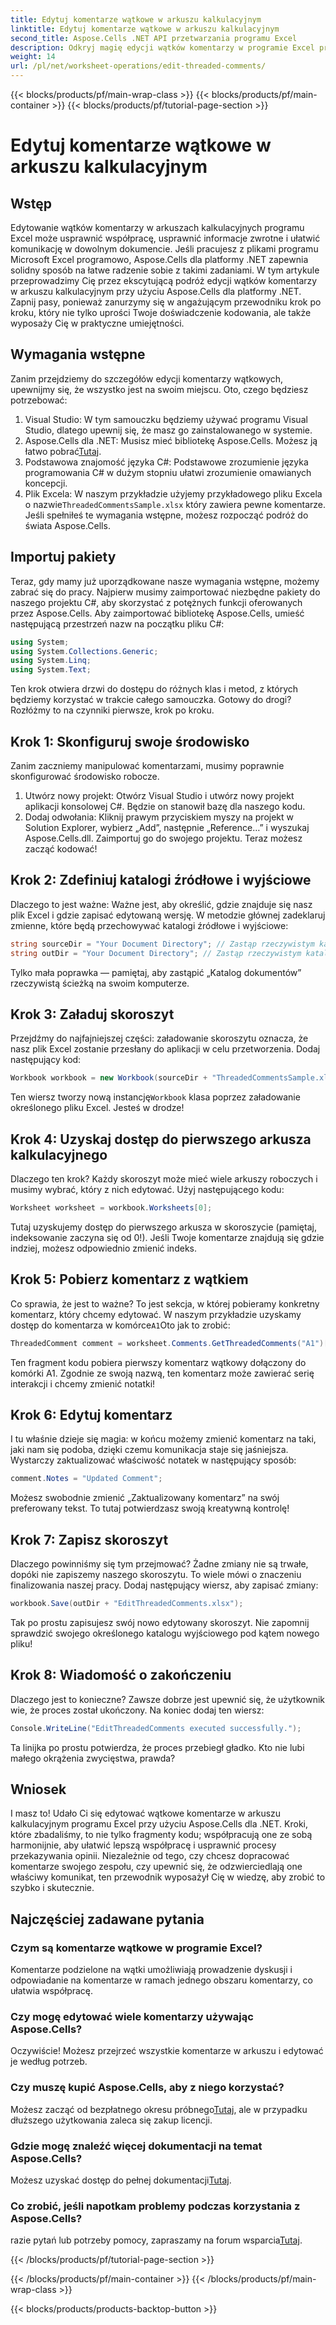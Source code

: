 ```yaml
---
title: Edytuj komentarze wątkowe w arkuszu kalkulacyjnym
linktitle: Edytuj komentarze wątkowe w arkuszu kalkulacyjnym
second_title: Aspose.Cells .NET API przetwarzania programu Excel
description: Odkryj magię edycji wątków komentarzy w programie Excel przy użyciu Aspose.Cells dla .NET! Postępuj zgodnie z naszym przewodnikiem krok po kroku i opanuj swoje dokumenty z łatwością.
weight: 14
url: /pl/net/worksheet-operations/edit-threaded-comments/
---
```


{{< blocks/products/pf/main-wrap-class >}}
{{< blocks/products/pf/main-container >}}
{{< blocks/products/pf/tutorial-page-section >}}

# Edytuj komentarze wątkowe w arkuszu kalkulacyjnym

## Wstęp
Edytowanie wątków komentarzy w arkuszach kalkulacyjnych programu Excel może usprawnić współpracę, usprawnić informacje zwrotne i ułatwić komunikację w dowolnym dokumencie. Jeśli pracujesz z plikami programu Microsoft Excel programowo, Aspose.Cells dla platformy .NET zapewnia solidny sposób na łatwe radzenie sobie z takimi zadaniami. W tym artykule przeprowadzimy Cię przez ekscytującą podróż edycji wątków komentarzy w arkuszu kalkulacyjnym przy użyciu Aspose.Cells dla platformy .NET. Zapnij pasy, ponieważ zanurzymy się w angażującym przewodniku krok po kroku, który nie tylko uprości Twoje doświadczenie kodowania, ale także wyposaży Cię w praktyczne umiejętności.
## Wymagania wstępne
Zanim przejdziemy do szczegółów edycji komentarzy wątkowych, upewnijmy się, że wszystko jest na swoim miejscu. Oto, czego będziesz potrzebować:
1. Visual Studio: W tym samouczku będziemy używać programu Visual Studio, dlatego upewnij się, że masz go zainstalowanego w systemie.
2.  Aspose.Cells dla .NET: Musisz mieć bibliotekę Aspose.Cells. Możesz ją łatwo pobrać[Tutaj](https://releases.aspose.com/cells/net/).
3. Podstawowa znajomość języka C#: Podstawowe zrozumienie języka programowania C# w dużym stopniu ułatwi zrozumienie omawianych koncepcji.
4.  Plik Excela: W naszym przykładzie użyjemy przykładowego pliku Excela o nazwie`ThreadedCommentsSample.xlsx` który zawiera pewne komentarze.
Jeśli spełniłeś te wymagania wstępne, możesz rozpocząć podróż do świata Aspose.Cells.
## Importuj pakiety
Teraz, gdy mamy już uporządkowane nasze wymagania wstępne, możemy zabrać się do pracy. Najpierw musimy zaimportować niezbędne pakiety do naszego projektu C#, aby skorzystać z potężnych funkcji oferowanych przez Aspose.Cells.
Aby zaimportować bibliotekę Aspose.Cells, umieść następującą przestrzeń nazw na początku pliku C#:
```csharp
using System;
using System.Collections.Generic;
using System.Linq;
using System.Text;
```
Ten krok otwiera drzwi do dostępu do różnych klas i metod, z których będziemy korzystać w trakcie całego samouczka. 
Gotowy do drogi? Rozłóżmy to na czynniki pierwsze, krok po kroku.
## Krok 1: Skonfiguruj swoje środowisko
Zanim zaczniemy manipulować komentarzami, musimy poprawnie skonfigurować środowisko robocze.
1. Utwórz nowy projekt: Otwórz Visual Studio i utwórz nowy projekt aplikacji konsolowej C#. Będzie on stanowił bazę dla naszego kodu.
2. Dodaj odwołania: Kliknij prawym przyciskiem myszy na projekt w Solution Explorer, wybierz „Add”, następnie „Reference…” i wyszukaj Aspose.Cells.dll. Zaimportuj go do swojego projektu. 
Teraz możesz zacząć kodować!
## Krok 2: Zdefiniuj katalogi źródłowe i wyjściowe
Dlaczego to jest ważne: Ważne jest, aby określić, gdzie znajduje się nasz plik Excel i gdzie zapisać edytowaną wersję.
W metodzie głównej zadeklaruj zmienne, które będą przechowywać katalogi źródłowe i wyjściowe:
```csharp
string sourceDir = "Your Document Directory"; // Zastąp rzeczywistym katalogiem
string outDir = "Your Document Directory"; // Zastąp rzeczywistym katalogiem
```
Tylko mała poprawka — pamiętaj, aby zastąpić „Katalog dokumentów” rzeczywistą ścieżką na swoim komputerze. 
## Krok 3: Załaduj skoroszyt
Przejdźmy do najfajniejszej części: załadowanie skoroszytu oznacza, że nasz plik Excel zostanie przesłany do aplikacji w celu przetworzenia.
Dodaj następujący kod:
```csharp
Workbook workbook = new Workbook(sourceDir + "ThreadedCommentsSample.xlsx");
```
 Ten wiersz tworzy nową instancję`Workbook` klasa poprzez załadowanie określonego pliku Excel. Jesteś w drodze!
## Krok 4: Uzyskaj dostęp do pierwszego arkusza kalkulacyjnego
Dlaczego ten krok? Każdy skoroszyt może mieć wiele arkuszy roboczych i musimy wybrać, który z nich edytować.
Użyj następującego kodu:
```csharp
Worksheet worksheet = workbook.Worksheets[0];
```
Tutaj uzyskujemy dostęp do pierwszego arkusza w skoroszycie (pamiętaj, indeksowanie zaczyna się od 0!). Jeśli Twoje komentarze znajdują się gdzie indziej, możesz odpowiednio zmienić indeks.
## Krok 5: Pobierz komentarz z wątkiem
Co sprawia, że jest to ważne? To jest sekcja, w której pobieramy konkretny komentarz, który chcemy edytować.
 W naszym przykładzie uzyskamy dostęp do komentarza w komórce`A1`Oto jak to zrobić:
```csharp
ThreadedComment comment = worksheet.Comments.GetThreadedComments("A1")[0];
```
Ten fragment kodu pobiera pierwszy komentarz wątkowy dołączony do komórki A1. Zgodnie ze swoją nazwą, ten komentarz może zawierać serię interakcji i chcemy zmienić notatki!
## Krok 6: Edytuj komentarz
I tu właśnie dzieje się magia: w końcu możemy zmienić komentarz na taki, jaki nam się podoba, dzięki czemu komunikacja staje się jaśniejsza.
Wystarczy zaktualizować właściwość notatek w następujący sposób:
```csharp
comment.Notes = "Updated Comment";
```
Możesz swobodnie zmienić „Zaktualizowany komentarz” na swój preferowany tekst. To tutaj potwierdzasz swoją kreatywną kontrolę!
## Krok 7: Zapisz skoroszyt
Dlaczego powinniśmy się tym przejmować? Żadne zmiany nie są trwałe, dopóki nie zapiszemy naszego skoroszytu. To wiele mówi o znaczeniu finalizowania naszej pracy.
Dodaj następujący wiersz, aby zapisać zmiany:
```csharp
workbook.Save(outDir + "EditThreadedComments.xlsx");
```
Tak po prostu zapisujesz swój nowo edytowany skoroszyt. Nie zapomnij sprawdzić swojego określonego katalogu wyjściowego pod kątem nowego pliku!
## Krok 8: Wiadomość o zakończeniu
Dlaczego jest to konieczne? Zawsze dobrze jest upewnić się, że użytkownik wie, że proces został ukończony.
Na koniec dodaj ten wiersz:
```csharp
Console.WriteLine("EditThreadedComments executed successfully.");
```
Ta linijka po prostu potwierdza, że proces przebiegł gładko. Kto nie lubi małego okrążenia zwycięstwa, prawda?
## Wniosek
I masz to! Udało Ci się edytować wątkowe komentarze w arkuszu kalkulacyjnym programu Excel przy użyciu Aspose.Cells dla .NET. Kroki, które zbadaliśmy, to nie tylko fragmenty kodu; współpracują one ze sobą harmonijnie, aby ułatwić lepszą współpracę i usprawnić procesy przekazywania opinii. Niezależnie od tego, czy chcesz dopracować komentarze swojego zespołu, czy upewnić się, że odzwierciedlają one właściwy komunikat, ten przewodnik wyposażył Cię w wiedzę, aby zrobić to szybko i skutecznie.
## Najczęściej zadawane pytania
### Czym są komentarze wątkowe w programie Excel?
Komentarze podzielone na wątki umożliwiają prowadzenie dyskusji i odpowiadanie na komentarze w ramach jednego obszaru komentarzy, co ułatwia współpracę.
### Czy mogę edytować wiele komentarzy używając Aspose.Cells?
Oczywiście! Możesz przejrzeć wszystkie komentarze w arkuszu i edytować je według potrzeb.
### Czy muszę kupić Aspose.Cells, aby z niego korzystać?
 Możesz zacząć od bezpłatnego okresu próbnego[Tutaj](https://releases.aspose.com/), ale w przypadku dłuższego użytkowania zaleca się zakup licencji.
### Gdzie mogę znaleźć więcej dokumentacji na temat Aspose.Cells?
 Możesz uzyskać dostęp do pełnej dokumentacji[Tutaj](https://reference.aspose.com/cells/net/).
### Co zrobić, jeśli napotkam problemy podczas korzystania z Aspose.Cells?
 razie pytań lub potrzeby pomocy, zapraszamy na forum wsparcia[Tutaj](https://forum.aspose.com/c/cells/9).

{{< /blocks/products/pf/tutorial-page-section >}}

{{< /blocks/products/pf/main-container >}}
{{< /blocks/products/pf/main-wrap-class >}}

{{< blocks/products/products-backtop-button >}}
